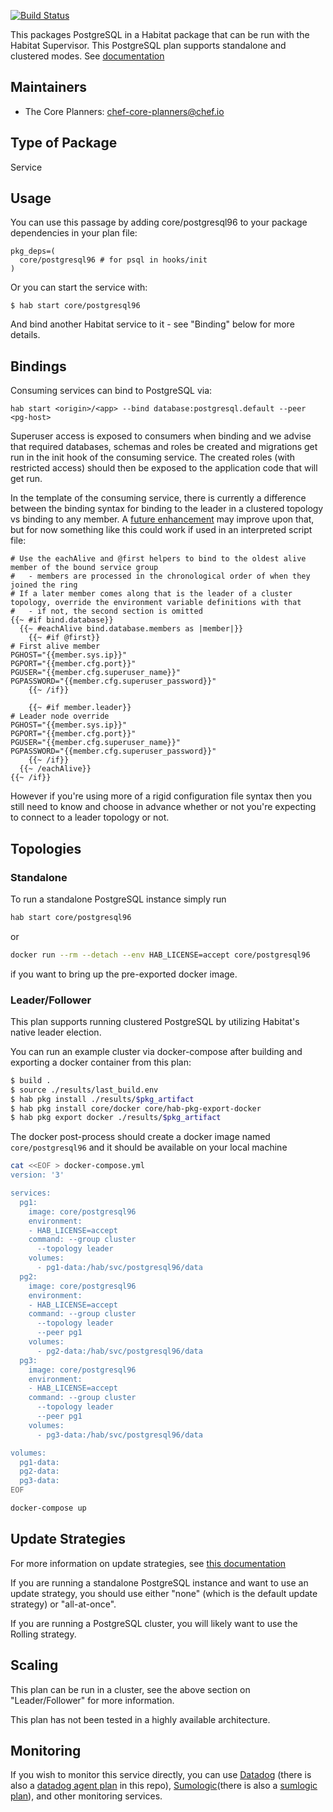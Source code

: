 [![Build Status](https://dev.azure.com/chefcorp-partnerengineering/Chef%20Base%20Plans/_apis/build/status/chef-base-plans.postgresql?branchName=master)](https://dev.azure.com/chefcorp-partnerengineering/Chef%20Base%20Plans/_build/latest?definitionId=250&branchName=master)

This packages PostgreSQL in a Habitat package that can be run with the Habitat Supervisor.  This PostgreSQL plan supports standalone and clustered modes.  See [documentation](https://www.postgresql.org/docs/)

## Maintainers

* The Core Planners: <chef-core-planners@chef.io>

## Type of Package

Service

## Usage

You can use this passage by adding core/postgresql96 to your package dependencies in your plan file:

```
pkg_deps=(
  core/postgresql96 # for psql in hooks/init
)
```

Or you can start the service with:

```
$ hab start core/postgresql96
```

And bind another Habitat service to it - see "Binding" below for more details.

## Bindings

Consuming services can bind to PostgreSQL via:

```
hab start <origin>/<app> --bind database:postgresql.default --peer <pg-host>
```

Superuser access is exposed to consumers when binding and we advise that required databases, schemas and roles be created and migrations get run in the init hook of the consuming service. The created roles (with restricted access) should then be exposed to the application code that will get run.

In the template of the consuming service, there is currently a difference between the binding syntax for binding to the leader in a clustered topology vs binding to any member.  A [future enhancement](https://github.com/habitat-sh/habitat/issues/4127) may improve upon that, but for now something like this could work if used in an interpreted script file:

```
# Use the eachAlive and @first helpers to bind to the oldest alive member of the bound service group
#   - members are processed in the chronological order of when they joined the ring
# If a later member comes along that is the leader of a cluster topology, override the environment variable definitions with that
#   - if not, the second section is omitted
{{~ #if bind.database}}
  {{~ #eachAlive bind.database.members as |member|}}
    {{~ #if @first}}
# First alive member
PGHOST="{{member.sys.ip}}"
PGPORT="{{member.cfg.port}}"
PGUSER="{{member.cfg.superuser_name}}"
PGPASSWORD="{{member.cfg.superuser_password}}"
    {{~ /if}}

    {{~ #if member.leader}}
# Leader node override
PGHOST="{{member.sys.ip}}"
PGPORT="{{member.cfg.port}}"
PGUSER="{{member.cfg.superuser_name}}"
PGPASSWORD="{{member.cfg.superuser_password}}"
    {{~ /if}}
  {{~ /eachAlive}}
{{~ /if}}
```

However if you're using more of a rigid configuration file syntax then you still need to know and choose in advance whether or not you're expecting to connect to a leader topology or not.

## Topologies

### Standalone

To run a standalone PostgreSQL instance simply run

```bash
hab start core/postgresql96
```

or

```bash
docker run --rm --detach --env HAB_LICENSE=accept core/postgresql96
```

if you want to bring up the pre-exported docker image.

### Leader/Follower

This plan supports running clustered PostgreSQL by utilizing Habitat's native leader election.

You can run an example cluster via docker-compose after building and exporting a docker container from this plan:

```bash
$ build .
$ source ./results/last_build.env
$ hab pkg install ./results/$pkg_artifact
$ hab pkg install core/docker core/hab-pkg-export-docker
$ hab pkg export docker ./results/$pkg_artifact
```

The docker post-process should create a docker image named `core/postgresql96` and it should be available on your local machine

```bash
cat <<EOF > docker-compose.yml
version: '3'

services:
  pg1:
    image: core/postgresql96
    environment:
    - HAB_LICENSE=accept
    command: --group cluster
      --topology leader
    volumes:
      - pg1-data:/hab/svc/postgresql96/data
  pg2:
    image: core/postgresql96
    environment:
    - HAB_LICENSE=accept
    command: --group cluster
      --topology leader
      --peer pg1
    volumes:
      - pg2-data:/hab/svc/postgresql96/data
  pg3:
    image: core/postgresql96
    environment:
    - HAB_LICENSE=accept
    command: --group cluster
      --topology leader
      --peer pg1
    volumes:
      - pg3-data:/hab/svc/postgresql96/data

volumes:
  pg1-data:
  pg2-data:
  pg3-data:
EOF

docker-compose up
```

## Update Strategies

For more information on update strategies, see [this documentation](https://www.habitat.sh/docs/using-habitat/#update-strategy)

If you are running a standalone PostgreSQL instance and want to use an update strategy, you should use either "none" (which is the default update strategy) or "all-at-once".

If you are running a PostgreSQL cluster, you will likely want to use the Rolling strategy.

## Scaling

This plan can be run in a cluster, see the above section on "Leader/Follower" for more information.

This plan has not been tested in a highly available architecture.

## Monitoring

If you wish to monitor this service directly, you can use [Datadog](https://www.datadoghq.com/) (there is also a [datadog agent plan](./dd-agent) in this repo), [Sumologic](https://www.sumologic.com/)(there is also a [sumlogic plan](./sumologic)), and other monitoring services.
